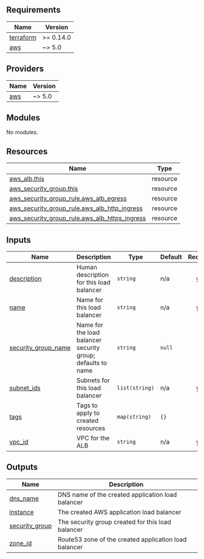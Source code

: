 <!-- BEGIN_TF_DOCS -->
## Requirements

| Name | Version |
|------|---------|
| <a name="requirement_terraform"></a> [terraform](#requirement\_terraform) | >= 0.14.0 |
| <a name="requirement_aws"></a> [aws](#requirement\_aws) | ~> 5.0 |

## Providers

| Name | Version |
|------|---------|
| <a name="provider_aws"></a> [aws](#provider\_aws) | ~> 5.0 |

## Modules

No modules.

## Resources

| Name | Type |
|------|------|
| [aws_alb.this](https://registry.terraform.io/providers/hashicorp/aws/latest/docs/resources/alb) | resource |
| [aws_security_group.this](https://registry.terraform.io/providers/hashicorp/aws/latest/docs/resources/security_group) | resource |
| [aws_security_group_rule.aws_alb_egress](https://registry.terraform.io/providers/hashicorp/aws/latest/docs/resources/security_group_rule) | resource |
| [aws_security_group_rule.aws_alb_http_ingress](https://registry.terraform.io/providers/hashicorp/aws/latest/docs/resources/security_group_rule) | resource |
| [aws_security_group_rule.aws_alb_https_ingress](https://registry.terraform.io/providers/hashicorp/aws/latest/docs/resources/security_group_rule) | resource |

## Inputs

| Name | Description | Type | Default | Required |
|------|-------------|------|---------|:--------:|
| <a name="input_description"></a> [description](#input\_description) | Human description for this load balancer | `string` | n/a | yes |
| <a name="input_name"></a> [name](#input\_name) | Name for this load balancer | `string` | n/a | yes |
| <a name="input_security_group_name"></a> [security\_group\_name](#input\_security\_group\_name) | Name for the load balancer security group; defaults to name | `string` | `null` | no |
| <a name="input_subnet_ids"></a> [subnet\_ids](#input\_subnet\_ids) | Subnets for this load balancer | `list(string)` | n/a | yes |
| <a name="input_tags"></a> [tags](#input\_tags) | Tags to apply to created resources | `map(string)` | `{}` | no |
| <a name="input_vpc_id"></a> [vpc\_id](#input\_vpc\_id) | VPC for the ALB | `string` | n/a | yes |

## Outputs

| Name | Description |
|------|-------------|
| <a name="output_dns_name"></a> [dns\_name](#output\_dns\_name) | DNS name of the created application load balancer |
| <a name="output_instance"></a> [instance](#output\_instance) | The created AWS application load balancer |
| <a name="output_security_group"></a> [security\_group](#output\_security\_group) | The security group created for this load balancer |
| <a name="output_zone_id"></a> [zone\_id](#output\_zone\_id) | Route53 zone of the created application load balancer |
<!-- END_TF_DOCS -->
